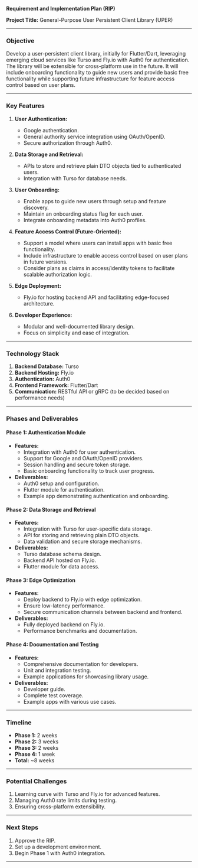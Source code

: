 **Requirement and Implementation Plan (RIP)**

**Project Title:** General-Purpose User Persistent Client Library (UPER)

---

### **Objective**

Develop a user-persistent client library, initially for Flutter/Dart, leveraging emerging cloud services like Turso and Fly.io with Auth0 for authentication. The library will be extensible for cross-platform use in the future. It will include onboarding functionality to guide new users and provide basic free functionality while supporting future infrastructure for feature access control based on user plans.

---

### **Key Features**

1. **User Authentication:**

   * Google authentication.  
   * General authority service integration using OAuth/OpenID.  
   * Secure authorization through Auth0.  
2. **Data Storage and Retrieval:**

   * APIs to store and retrieve plain DTO objects tied to authenticated users.  
   * Integration with Turso for database needs.  
3. **User Onboarding:**

   * Enable apps to guide new users through setup and feature discovery.  
   * Maintain an onboarding status flag for each user.  
   * Integrate onboarding metadata into Auth0 profiles.  
4. **Feature Access Control (Future-Oriented):**

   * Support a model where users can install apps with basic free functionality.  
   * Include infrastructure to enable access control based on user plans in future versions.  
   * Consider plans as claims in access/identity tokens to facilitate scalable authorization logic.  
5. **Edge Deployment:**

   * Fly.io for hosting backend API and facilitating edge-focused architecture.  
6. **Developer Experience:**

   * Modular and well-documented library design.  
   * Focus on simplicity and ease of integration.

---

### **Technology Stack**

1. **Backend Database:** Turso  
2. **Backend Hosting:** Fly.io  
3. **Authentication:** Auth0  
4. **Frontend Framework:** Flutter/Dart  
5. **Communication:** RESTful API or gRPC (to be decided based on performance needs)

---

### **Phases and Deliverables**

#### **Phase 1: Authentication Module**

* **Features:**  
  * Integration with Auth0 for user authentication.  
  * Support for Google and OAuth/OpenID providers.  
  * Session handling and secure token storage.  
  * Basic onboarding functionality to track user progress.  
* **Deliverables:**  
  * Auth0 setup and configuration.  
  * Flutter module for authentication.  
  * Example app demonstrating authentication and onboarding.

#### **Phase 2: Data Storage and Retrieval**

* **Features:**  
  * Integration with Turso for user-specific data storage.  
  * API for storing and retrieving plain DTO objects.  
  * Data validation and secure storage mechanisms.  
* **Deliverables:**  
  * Turso database schema design.  
  * Backend API hosted on Fly.io.  
  * Flutter module for data access.

#### **Phase 3: Edge Optimization**

* **Features:**  
  * Deploy backend to Fly.io with edge optimization.  
  * Ensure low-latency performance.  
  * Secure communication channels between backend and frontend.  
* **Deliverables:**  
  * Fully deployed backend on Fly.io.  
  * Performance benchmarks and documentation.

#### **Phase 4: Documentation and Testing**

* **Features:**  
  * Comprehensive documentation for developers.  
  * Unit and integration testing.  
  * Example applications for showcasing library usage.  
* **Deliverables:**  
  * Developer guide.  
  * Complete test coverage.  
  * Example apps with various use cases.

---

### **Timeline**

* **Phase 1:** 2 weeks  
* **Phase 2:** 3 weeks  
* **Phase 3:** 2 weeks  
* **Phase 4:** 1 week  
* **Total:** \~8 weeks

---

### **Potential Challenges**

1. Learning curve with Turso and Fly.io for advanced features.  
2. Managing Auth0 rate limits during testing.  
3. Ensuring cross-platform extensibility.

---

### **Next Steps**

1. Approve the RIP.  
2. Set up a development environment.  
3. Begin Phase 1 with Auth0 integration.

---

